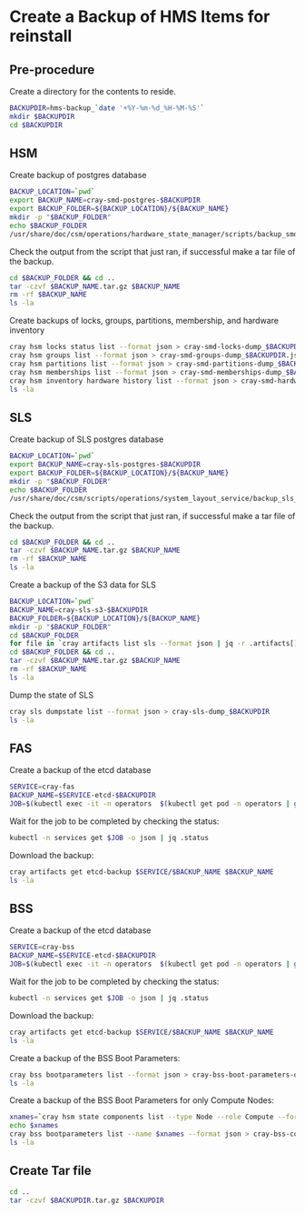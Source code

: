 # Create a Backup of HMS Items for reinstall

## Pre-procedure

Create a directory for the contents to reside.

```bash
BACKUPDIR=hms-backup_`date '+%Y-%m-%d_%H-%M-%S'`
mkdir $BACKUPDIR
cd $BACKUPDIR
```

## HSM

Create backup of postgres database

```bash
BACKUP_LOCATION=`pwd`
export BACKUP_NAME=cray-smd-postgres-$BACKUPDIR
export BACKUP_FOLDER=${BACKUP_LOCATION}/${BACKUP_NAME}
mkdir -p "$BACKUP_FOLDER"
echo $BACKUP_FOLDER
/usr/share/doc/csm/operations/hardware_state_manager/scripts/backup_smd_postgres.sh
```
Check the output from the script that just ran, if successful make a tar file of the backup.

```bash
cd $BACKUP_FOLDER && cd ..
tar -czvf $BACKUP_NAME.tar.gz $BACKUP_NAME
rm -rf $BACKUP_NAME
ls -la
```

Create backups of locks, groups, partitions, membership, and hardware inventory

```bash
cray hsm locks status list --format json > cray-smd-locks-dump_$BACKUPDIR.json
cray hsm groups list --format json > cray-smd-groups-dump_$BACKUPDIR.json
cray hsm partitions list --format json > cray-smd-partitions-dump_$BACKUPDIR.json
cray hsm memberships list --format json > cray-smd-memberships-dump_$BACKUPDIR.json
cray hsm inventory hardware history list --format json > cray-smd-hardware-history-dump_$BACKUPDIR.json
ls -la
```

## SLS

Create backup of SLS postgres database

```bash
BACKUP_LOCATION=`pwd`
export BACKUP_NAME=cray-sls-postgres-$BACKUPDIR
export BACKUP_FOLDER=${BACKUP_LOCATION}/${BACKUP_NAME}
mkdir -p "$BACKUP_FOLDER"
echo $BACKUP_FOLDER
/usr/share/doc/csm/scripts/operations/system_layout_service/backup_sls_postgres.sh
```

Check the output from the script that just ran, if successful make a tar file of the backup.

```bash
cd $BACKUP_FOLDER && cd ..
tar -czvf $BACKUP_NAME.tar.gz $BACKUP_NAME
rm -rf $BACKUP_NAME
ls -la
```

Create a backup of the S3 data for SLS

```bash
BACKUP_LOCATION=`pwd`
BACKUP_NAME=cray-sls-s3-$BACKUPDIR
BACKUP_FOLDER=${BACKUP_LOCATION}/${BACKUP_NAME}
mkdir -p "$BACKUP_FOLDER"
cd $BACKUP_FOLDER
for file in `cray artifacts list sls --format json | jq -r .artifacts[].Key`; do echo $file; cray artifacts get sls $file $file; done
cd $BACKUP_FOLDER && cd ..
tar -czvf $BACKUP_NAME.tar.gz $BACKUP_NAME
rm -rf $BACKUP_NAME
ls -la
```

Dump the state of SLS

```bash
cray sls dumpstate list --format json > cray-sls-dump_$BACKUPDIR
ls -la
```

## FAS

Create a backup of the etcd database

```bash
SERVICE=cray-fas
BACKUP_NAME=$SERVICE-etcd-$BACKUPDIR
JOB=$(kubectl exec -it -n operators  $(kubectl get pod -n operators | grep etcd-backup-restore | head -1 | awk '{print $1}') -c util -- create_backup $SERVICE $BACKUP_NAME | cut -d " " -f 1); echo $JOB
```

Wait for the job to be completed by checking the status:

```bash
kubectl -n services get $JOB -o json | jq .status
```

Download the backup:

```bash
cray artifacts get etcd-backup $SERVICE/$BACKUP_NAME $BACKUP_NAME
ls -la
```

## BSS

Create a backup of the etcd database

```bash
SERVICE=cray-bss
BACKUP_NAME=$SERVICE-etcd-$BACKUPDIR
JOB=$(kubectl exec -it -n operators  $(kubectl get pod -n operators | grep etcd-backup-restore | head -1 | awk '{print $1}') -c util -- create_backup $SERVICE $BACKUP_NAME | cut -d " " -f 1); echo $JOB
```

Wait for the job to be completed by checking the status:

```bash
kubectl -n services get $JOB -o json | jq .status
```

Download the backup:

```bash
cray artifacts get etcd-backup $SERVICE/$BACKUP_NAME $BACKUP_NAME
ls -la
```

Create a backup of the BSS Boot Parameters:

```bash
cray bss bootparameters list --format json > cray-bss-boot-parameters-dump_$BACKUPDIR.json
ls -la
```

Create a backup of the BSS Boot Parameters for only Compute Nodes:

```bash
xnames=`cray hsm state components list --type Node --role Compute --format json | jq -r '.[] | map(.ID) | join(",")'`
echo $xnames
cray bss bootparameters list --name $xnames --format json > cray-bss-compute-boot-parameters-dump_$BACKUPDIR.json
ls -la
```

## Create Tar file

```bash
cd ..
tar -czvf $BACKUPDIR.tar.gz $BACKUPDIR
```
